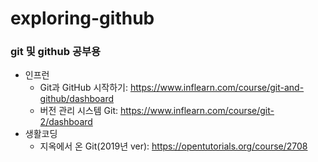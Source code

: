 # exploring-github
### git 및 github 공부용
- 인프런
  - Git과 GitHub 시작하기: https://www.inflearn.com/course/git-and-github/dashboard
  - 버전 관리 시스템 Git: https://www.inflearn.com/course/git-2/dashboard
- 생활코딩
  - 지옥에서 온 Git(2019년 ver): https://opentutorials.org/course/2708

